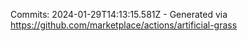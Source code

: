 Commits: 2024-01-29T14:13:15.581Z - Generated via https://github.com/marketplace/actions/artificial-grass
<br>
